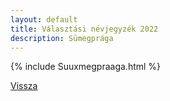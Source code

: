 ```yaml
---
layout: default
title: Választási névjegyzék 2022
description: Sümegprága
---
```


{% include Suuxmegpraaga.html %}

[Vissza](./)